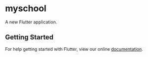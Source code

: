 # myschool

A new Flutter application.

## Getting Started

For help getting started with Flutter, view our online
[documentation](https://flutter.io/).
